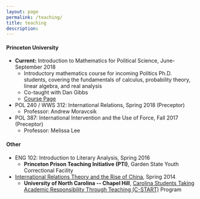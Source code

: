 ```yaml
---
layout: page
permalink: /teaching/
title: teaching
description:
---
```


#### Princeton University

- **Current:** Introduction to Mathematics for Political Science, June-September 2018
    + Introductory mathematics course for incoming Politics Ph.D. students, covering the fundamentals of calculus, probability theory, linear algebra, and real analysis
    + Co-taught with Dan Gibbs
    + [Course Page](http://brendancooley.com/imps2018/)
- POL 240 / WWS 312: International Relations, Spring 2018 (Preceptor)
    + Professor: Andrew Moravcsik
- POL 387: International Intervention and the Use of Force, Fall 2017 (Preceptor)
    + Professor: Melissa Lee

#### Other

- ENG 102: Introduction to Literary Analysis, Spring 2016
    + **Princeton Prison Teaching Initiative (PTI)**, Garden State Youth Correctional Facility
- [International Relations Theory and the Rise of China](https://brendancooley.com/public/SPCL400.303.pdf), Spring 2014
    + **University of North Carolina -- Chapel Hill**, [Carolina Students Taking Academic Responsibility Through Teaching (C-START)](http://honorscarolina.unc.edu/academics/c-start/) Program
